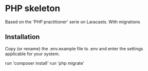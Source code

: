 # PHP skeleton
Based on the 'PHP practitioner' serie on Laracasts.
With migrations

## Installation
Copy (or rename) the .env.example file to .env and enter the settings applicable for your system.

run 'composer install'
run 'php migrate'